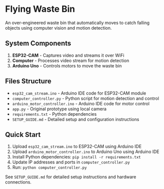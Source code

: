 # Flying Waste Bin
An over-engineered waste bin that automatically moves to catch falling objects using computer vision and motion detection.

## System Components

1. **ESP32-CAM** - Captures video and streams it over WiFi
2. **Computer** - Processes video stream for motion detection 
3. **Arduino Uno** - Controls motors to move the waste bin

## Files Structure

- `esp32_cam_stream.ino` - Arduino IDE code for ESP32-CAM module
- `computer_controller.py` - Python script for motion detection and control
- `arduino_motor_controller.ino` - Arduino IDE code for motor control
- `app.py` - Original prototype using local camera
- `requirements.txt` - Python dependencies
- `SETUP_GUIDE.md` - Detailed setup and configuration instructions

## Quick Start

1. Upload `esp32_cam_stream.ino` to ESP32-CAM using Arduino IDE
2. Upload `arduino_motor_controller.ino` to Arduino Uno using Arduino IDE  
3. Install Python dependencies: `pip install -r requirements.txt`
4. Update IP addresses and ports in `computer_controller.py`
5. Run: `python computer_controller.py`

See `SETUP_GUIDE.md` for detailed setup instructions and hardware connections.
